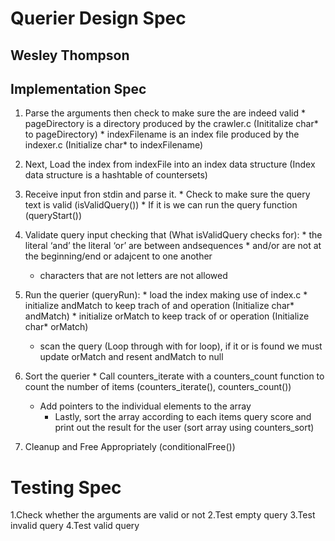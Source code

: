 # Querier Design Spec
## Wesley Thompson


## Implementation Spec 
1. Parse the arguments then check to make sure the are indeed valid
        * pageDirectory is a directory produced by the crawler.c (Inititalize char* to pageDirectory)
        * indexFilename is an index file produced by the indexer.c (Initialize char* to indexFilename)

2. Next, Load the index from indexFile into an index data structure (Index data structure is a hashtable of countersets)

3. Receive input fron stdin and parse it. 
        * Check to make sure the query text is valid (isValidQuery())
        * If it is we can run the query function  (queryStart())


4. Validate query input checking that (What isValidQuery checks for): 
        * the literal ‘and’ the literal ‘or’ are between andsequences
        * and/or are not at the beginning/end or adajcent to one another
	* characters that are not letters are not allowed

5. Run the querier (queryRun):
        * load the index making use of index.c
        * initialize andMatch to keep trach of and operation (Initialize char* andMatch)
        * initialize orMatch to keep track of or operation (Initialize char* orMatch)
	* scan the query (Loop through with for loop), if it or is found we must update orMatch and resent andMatch to null

6. Sort the querier
        * Call counters_iterate with a counters_count function  to count the number of items (counters_iterate(), counters_count())
	* Add pointers to the individual elements to the array 
        * Lastly, sort the array according to each items query score and print out the result for the user (sort array using counters_sort)

7. Cleanup and Free Appropriately (conditionalFree())

# Testing Spec

1.Check whether the arguments are valid or not
2.Test empty query
3.Test invalid query
4.Test valid query
